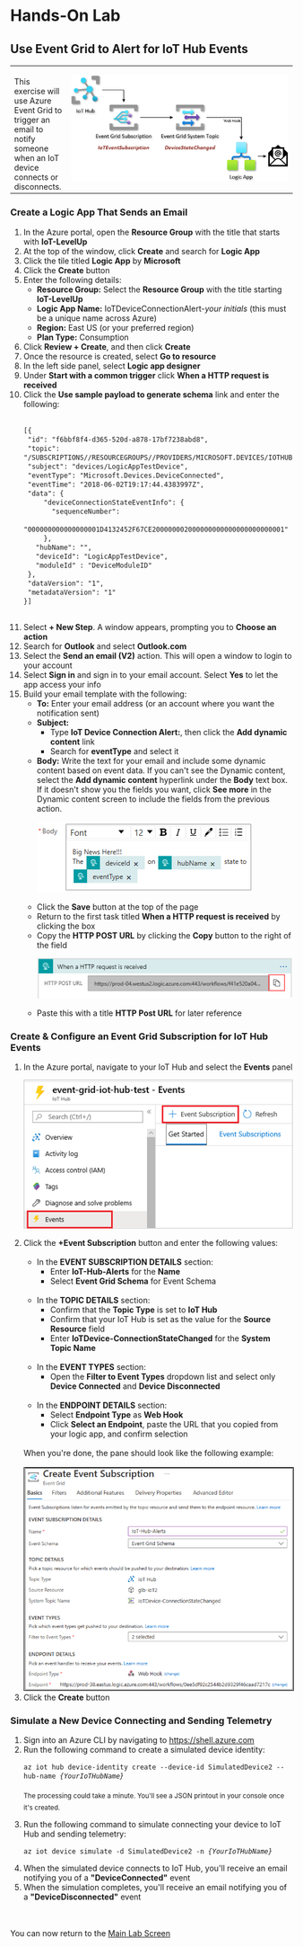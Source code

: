 <h1>Hands-On Lab</h1>

<h2>Use Event Grid to Alert for IoT Hub Events</h2>
<table>
<tr>
<td width="20%" valign="top"><br>This exercise will use Azure Event Grid to trigger an email to notify someone when an IoT device connects or disconnects.</td>
<td>

![EventGridDiagram](./images/EventGridDiagram.png) 

</td>
</tr>
</table>
<p>
<h3>Create a Logic App That Sends an Email</h3>
<ol>
  <li>In the Azure portal, open the <b>Resource Group</b> with the title that starts with <b>IoT-LevelUp</b>
  <li>At the top of the window, click <b>Create</b> and search for <b>Logic App</b>
  <li>Click the tile titled <b>Logic App</b> by <b>Microsoft</b>
  <li>Click the <b>Create</b> button
  <li>Enter the following details:
    <ul>
      <li><b>Resource Group:</b> Select the <b>Resource Group</b> with the title starting <b>IoT-LevelUp</b>
      <li><b>Logic App Name:</b> IoTDeviceConnectionAlert-<i>your initials</i>  (this must be a unique name across Azure)
      <li><b>Region:</b>  East US (or your preferred region)
      <li><b>Plan Type:</b> Consumption
    </ul>
  <li>Click <b>Review + Create</b>, and then click <b>Create</b>
  <li>Once the resource is created, select <b>Go to resource</b>
  <li>In the left side panel, select <b>Logic app designer</b>
  <li>Under <b>Start with a common trigger</b> click <b>When a HTTP request is received</b>
  <li>Click the <b>Use sample payload to generate schema</b> link and enter the following:
    <pre><code class="lang-azurecli" title="JSON">
[{  
 "id": "f6bbf8f4-d365-520d-a878-17bf7238abd8",
 "topic": "/SUBSCRIPTIONS/<azure subscription ID>/RESOURCEGROUPS/<resource group name>/PROVIDERS/MICROSOFT.DEVICES/IOTHUBS/<hub name>",
 "subject": "devices/LogicAppTestDevice",
 "eventType": "Microsoft.Devices.DeviceConnected",
 "eventTime": "2018-06-02T19:17:44.4383997Z",
 "data": {
     "deviceConnectionStateEventInfo": {
       "sequenceNumber":
         "000000000000000001D4132452F67CE200000002000000000000000000000001"
     },
   "hubName": "<hub name>",
   "deviceId": "LogicAppTestDevice",
   "moduleId" : "DeviceModuleID"
 }, 
 "dataVersion": "1",
 "metadataVersion": "1"
}]
 </code></pre>
 <li>Select <b>+ New Step</b>. A window appears, prompting you to <b>Choose an action</b>
 <li>Search for <b>Outlook</b> and select <b>Outlook.com</b>
 <li>Select the <b>Send an email (V2)</b> action.  This will open a window to login to your account
 <li>Select <b>Sign in</b> and sign in to your email account. Select <b>Yes</b> to let the app access your info
 <li>Build your email template with the following:
 <ul>
   <li><b>To:</b> Enter your email address (or an account where you want the notification sent)
   <li><b>Subject:</b>
   <ul>
     <li>Type <b>IoT Device Connection Alert:</b>, then click the <b>Add dynamic content</b> link
     <li>Search for <b>eventType</b> and select it
   </ul>
 <li><b>Body:</b> Write the text for your email and include some dynamic content based on event data. If you can't see the Dynamic content, select the <b>Add dynamic content</b> hyperlink under the <b>Body</b> text box. If it doesn't show you the fields you want, click <b>See more</b> in the Dynamic content screen to include the fields from the previous action.
 
 ![AlertEmailBody](./images/IoTDeviceConnectionStateAlert-Body.png)
 <li>Click the <b>Save</b> button at the top of the page
 <li>Return to the first task titled <b>When a HTTP request is received</b> by clicking the box
 <li>Copy the <b>HTTP POST URL</b> by clicking the <b>Copy</b> button to the right of the field
 
 ![WebHookURL](./images/HTTPWebHook-URL.png)
 <li>Paste this with a title <b>HTTP Post URL</b> for later reference
</ol>
<h3>Create & Configure an Event Grid Subscription for IoT Hub Events</h2>
<ol>
<li>In the Azure portal, navigate to your IoT Hub and select the <b>Events</b> panel

![IoTHubEventGrid](./images/IotHub-EventGridSubscription.png)

<li>Click the <b>+Event Subscription</b> button and enter the following values:
<ul><br>
  <li>In the <b>EVENT SUBSCRIPTION DETAILS</b> section:
  <ul>
    <li>Enter <b>IoT-Hub-Alerts</b> for the <b>Name</b>
    <li>Select <b>Event Grid Schema</b> for </b>Event Schema</b>
  </ul><br>
  <li>In the <b>TOPIC DETAILS</b> section:
  <ul>
    <li>Confirm that the <b>Topic Type</b> is set to <b>IoT Hub</b>
    <li>Confirm that your IoT Hub is set as the value for the <b>Source Resource</b> field
    <li>Enter <b>IoTDevice-ConnectionStateChanged</b> for the <b>System Topic Name</b>
  </ul><br>
  <li>In the <b>EVENT TYPES</b> section:
  <ul>
    <li>Open the <b>Filter to Event Types</b> dropdown list and select only <b>Device Connected</b> and <b>Device Disconnected</b>
  </ul><br>
  <li>In the <b>ENDPOINT DETAILS</b> section:
  <ul>
    <li>Select <b>Endpoint Type</b> as <b>Web Hook</b>
    <li>Click <b>Select an Endpoint</b>, paste the URL that you copied from your logic app, and confirm selection
  </ul>
  </ul>
  <br>
  When you're done, the pane should look like the following example:
  <br><br>
  <img src="./images/CreateEventSubscription.png" style="border:1px solid black">
  <li>Click the <b>Create</b> button
</ol>
<h3>Simulate a New Device Connecting and Sending Telemetry</h3>
<ol>
<li>Sign into an Azure CLI by navigating to <a href="https://shell.azure.com">https://shell.azure.com</a>
<li>Run the following command to create a simulated device identity:
<p>
  <pre><code class="lang-azurecli">az iot hub device-identity create --device-id SimulatedDevice2 --hub-name <i>{YourIoTHubName}</i>
</code></pre>
<sub>The processing could take a minute. You'll see a JSON printout in your console once it's created.</sub><p>
<li>Run the following command to simulate connecting your device to IoT Hub and sending telemetry:
<p>
  <pre><code class="lang-azurecli">az iot device simulate -d SimulatedDevice2 -n <i>{YourIoTHubName}</i>
</code></pre>
<li>When the simulated device connects to IoT Hub, you'll receive an email notifying you of a <b>"DeviceConnected"</b> event
<li>When the simulation completes, you'll receive an email notifying you of a <b>"DeviceDisconnected"</b> event
</ol>
<br><br>
You can now return to the <a href="README.md">Main Lab Screen</a>
  

